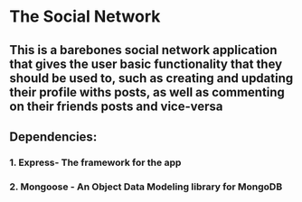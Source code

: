 # The Social Network 

## This is a barebones social network application that gives the user basic functionality that they should be used to, such as creating and updating their profile withs posts, as well as commenting on their friends posts and vice-versa

## Dependencies: 
 ### 1. Express- The framework for the app
 ### 2. Mongoose - An Object Data Modeling library for MongoDB 
